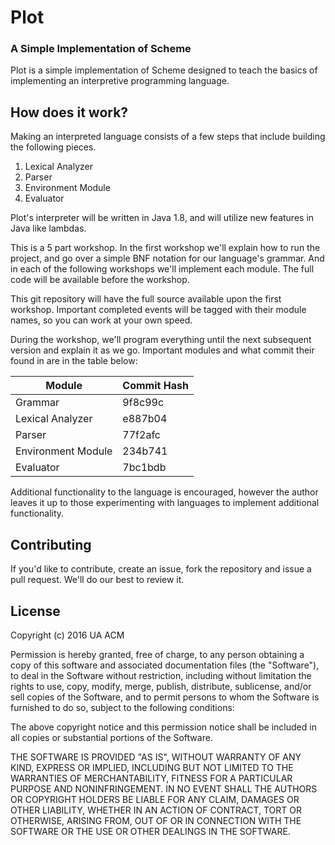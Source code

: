 # Plot
### A Simple Implementation of Scheme

Plot is a simple implementation of Scheme designed to teach the
basics of implementing an interpretive programming language.

## How does it work?

Making an interpreted language consists of a few steps that
include building the following pieces.

1. Lexical Analyzer
2. Parser
3. Environment Module
4. Evaluator

Plot's interpreter will be written in Java 1.8, and will utilize
new features in Java like lambdas.

This is a 5 part workshop. In the first workshop we'll explain
how to run the project, and go over a simple BNF notation for
our language's grammar. And in each of the following workshops
we'll implement each module. The full code will be available before
the workshop.

This git repository will have the full source available upon
the first workshop. Important completed events will be tagged
with their module names, so you can work at your own speed.

During the workshop, we'll program everything until the next
subsequent version and explain it as we go. Important modules
and what commit their found in are in the table below:

|Module            |Commit Hash         |
|------------------|--------------------|
|Grammar           | 9f8c99c            |
|Lexical Analyzer  | e887b04            |
|Parser            | 77f2afc            |
|Environment Module| 234b741            |
|Evaluator         | 7bc1bdb            |

Additional functionality to the language is encouraged,
however the author leaves it up to those experimenting
with languages to implement additional functionality.

## Contributing

If you'd like to contribute, create an issue, fork the repository
and issue a pull request. We'll do our best to review it.

## License

Copyright (c) 2016 UA ACM

Permission is hereby granted, free of charge, to any person
obtaining a copy of this software and associated
documentation files (the "Software"), to deal in the Software
without restriction, including without limitation the rights
to use, copy, modify, merge, publish, distribute, sublicense,
and/or sell copies of the Software, and to permit persons to
whom the Software is furnished to do so, subject to the
following conditions:

The above copyright notice and this permission notice shall
be included in all copies or substantial portions of the
Software.

THE SOFTWARE IS PROVIDED "AS IS", WITHOUT WARRANTY OF ANY
KIND, EXPRESS OR IMPLIED, INCLUDING BUT NOT LIMITED TO
THE WARRANTIES OF MERCHANTABILITY, FITNESS FOR A PARTICULAR
PURPOSE AND NONINFRINGEMENT. IN NO EVENT SHALL THE AUTHORS
OR COPYRIGHT HOLDERS BE LIABLE FOR ANY CLAIM, DAMAGES OR
OTHER LIABILITY, WHETHER IN AN ACTION OF CONTRACT, TORT OR
OTHERWISE, ARISING FROM, OUT OF OR IN CONNECTION WITH THE
SOFTWARE OR THE USE OR OTHER DEALINGS IN THE SOFTWARE.